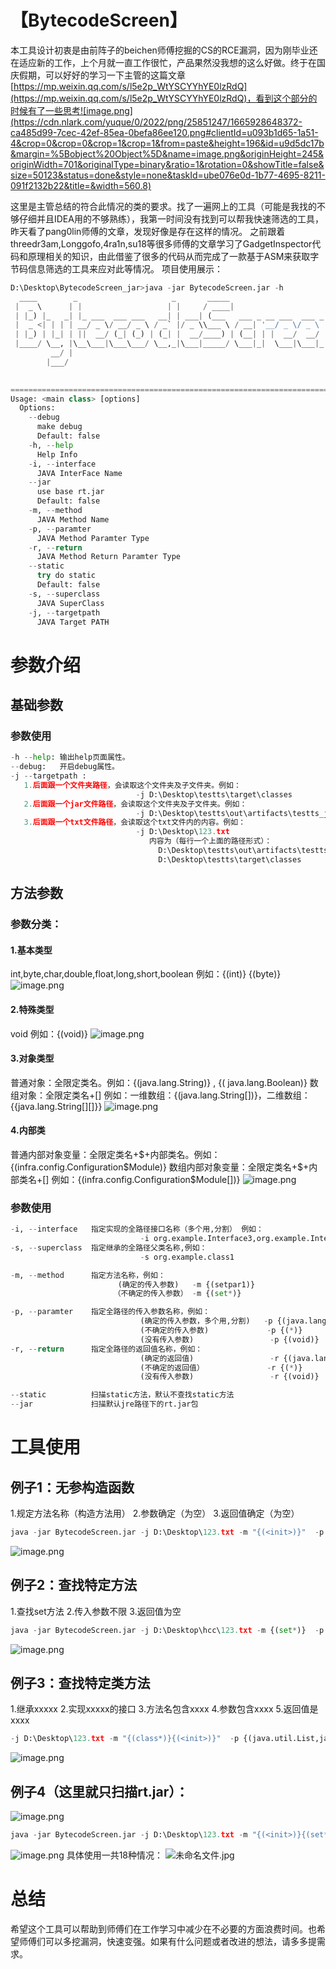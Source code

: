 # 【BytecodeScreen】
本工具设计初衷是由前阵子的beichen师傅挖掘的CS的RCE漏洞，因为刚毕业还在适应新的工作，上个月就一直工作很忙，产品果然没我想的这么好做。终于在国庆假期，可以好好的学习一下主管的这篇文章[https://mp.weixin.qq.com/s/l5e2p_WtYSCYYhYE0lzRdQ](https://mp.weixin.qq.com/s/l5e2p_WtYSCYYhYE0lzRdQ)，看到这个部分的时候有了一些思考![image.png](https://cdn.nlark.com/yuque/0/2022/png/25851247/1665928648372-ca485d99-7cec-42ef-85ea-0befa86ee120.png#clientId=u093b1d65-1a51-4&crop=0&crop=0&crop=1&crop=1&from=paste&height=196&id=u9d5dc17b&margin=%5Bobject%20Object%5D&name=image.png&originHeight=245&originWidth=701&originalType=binary&ratio=1&rotation=0&showTitle=false&size=50123&status=done&style=none&taskId=ube076e0d-1b77-4695-8211-091f2132b22&title=&width=560.8)

这里是主管总结的符合此情况的类的要求。找了一遍网上的工具（可能是我找的不够仔细并且IDEA用的不够熟练），我第一时间没有找到可以帮我快速筛选的工具，昨天看了pang0lin师傅的文章，发现好像是存在这样的情况。
之前跟着threedr3am,Longgofo,4ra1n,su18等很多师傅的文章学习了GadgetInspector代码和原理相关的知识，由此借鉴了很多的代码从而完成了一款基于ASM来获取字节码信息筛选的工具来应对此等情况。
项目使用展示：
```python
D:\Desktop\BytecodeScreen_jar>java -jar BytecodeScreen.jar -h
  ____        _                     _       _____
 |  _ \      | |                   | |     / ____|
 | |_) |_   _| |_ ___  ___ ___   __| | ___| (___   ___ _ __ ___  ___ _ __
 |  _ <| | | | __/ _ \/ __/ _ \ / _` |/ _ \\___ \ / __| '__/ _ \/ _ \ '_ \
 | |_) | |_| | ||  __/ (_| (_) | (_| |  __/____) | (__| | |  __/  __/ | | |
 |____/ \__, |\__\___|\___\___/ \__,_|\___|_____/ \___|_|  \___|\___|_| |_|
         __/ |
        |___/
                                                                       ---Author 0xrumble

=======================================================================================================================
Usage: <main class> [options]
  Options:
    --debug
      make debug
      Default: false
    -h, --help
      Help Info
    -i, --interface
      JAVA InterFace Name
    --jar
      use base rt.jar
      Default: false
    -m, --method
      JAVA Method Name
    -p, --paramter
      JAVA Method Paramter Type
    -r, --return
      JAVA Method Return Paramter Type
    --static
      try do static
      Default: false
    -s, --superclass
      JAVA SuperClass
    -j, --targetpath
      JAVA Target PATH
```
# 参数介绍
## 基础参数
### 参数使用
```python
-h --help: 输出help页面属性。
--debug:   开启debug属性。
-j --targetpath : 
   1.后面跟一个文件夹路径，会读取这个文件夹及子文件夹。例如：
							-j D:\Desktop\testts\target\classes
   2.后面跟一个jar文件路径，会读取这个文件夹及子文件夹。例如：
							-j D:\Desktop\testts\out\artifacts\testts_jar\testts.jar
   3.后面跟一个txt文件路径，会读取这个txt文件内的内容。例如：
                        	-j D:\Desktop\123.txt  
							   内容为（每行一个上面的路径形式）：
								 D:\Desktop\testts\out\artifacts\testts_jar\testts.jar
								 D:\Desktop\testts\target\classes
```
## 方法参数
### 参数分类：
#### 1.基本类型
int,byte,char,double,float,long,short,boolean    例如：{(int)}  {(byte)}
![image.png](https://cdn.nlark.com/yuque/0/2022/png/25851247/1666072867907-12d8085e-f5dd-4f1a-b837-7d984264d4e1.png#clientId=u999e8163-3235-4&crop=0&crop=0&crop=1&crop=1&from=paste&height=74&id=u2fdbc47c&margin=%5Bobject%20Object%5D&name=image.png&originHeight=92&originWidth=1149&originalType=binary&ratio=1&rotation=0&showTitle=false&size=12692&status=done&style=none&taskId=u3730b874-854c-4ec6-89d1-557b05a2b10&title=&width=919.2)
#### 2.特殊类型
void   例如：{(void)}
![image.png](https://cdn.nlark.com/yuque/0/2022/png/25851247/1666073710905-0594afb2-2486-4b44-9bbb-5eb321771bf6.png#clientId=u999e8163-3235-4&crop=0&crop=0&crop=1&crop=1&from=paste&height=70&id=u578297b6&margin=%5Bobject%20Object%5D&name=image.png&originHeight=88&originWidth=631&originalType=binary&ratio=1&rotation=0&showTitle=false&size=7921&status=done&style=none&taskId=u3dbe8689-aa0b-4faa-b32b-b0fc5580b69&title=&width=504.8)
#### 3.对象类型
普通对象：全限定类名。例如：{(java.lang.String)}     ,    {( java.lang.Boolean)}
数组对象：全限定类名+[]  例如：一维数组：{(java.lang.String[])}，二维数组：{{java.lang.String[][]}}
![image.png](https://cdn.nlark.com/yuque/0/2022/png/25851247/1666072376549-55180b24-5c7e-40ea-a02c-f57db58254c4.png#clientId=u999e8163-3235-4&crop=0&crop=0&crop=1&crop=1&from=paste&height=225&id=ufc7c8c2a&margin=%5Bobject%20Object%5D&name=image.png&originHeight=281&originWidth=667&originalType=binary&ratio=1&rotation=0&showTitle=false&size=28169&status=done&style=none&taskId=ub62833e9-6570-4ce1-97ba-ddf65f847c3&title=&width=533.6)
#### 4.内部类
普通内部对象变量：全限定类名+$+内部类名。例如：{(infra.config.Configuration$Module)}
数组内部对象变量：全限定类名+$+内部类名+[]  例如：{(infra.config.Configuration$Module[])}
![image.png](https://cdn.nlark.com/yuque/0/2022/png/25851247/1666024362056-b73ed4ae-073b-4b10-9a25-ed08d6a9ec58.png#clientId=u80dffb66-fee4-4&crop=0&crop=0&crop=1&crop=1&from=paste&height=217&id=u8d31dfbc&margin=%5Bobject%20Object%5D&name=image.png&originHeight=271&originWidth=1047&originalType=binary&ratio=1&rotation=0&showTitle=false&size=49509&status=done&style=none&taskId=u496934e5-54d6-423b-aed0-f5c3193a5b3&title=&width=837.6)
### 参数使用
```python
-i, --interface   指定实现的全路径接口名称（多个用,分割） 例如：
                             -i org.example.Interface3,org.example.Interface2 
-s, --superclass  指定继承的全路径父类名称,例如：
                             -s org.example.class1

-m, --method      指定方法名称，例如：
                        (确定的传入参数)   -m {(setpar1)}
                       （不确定的传入参数） -m {(set*)} 

-p, --paramter    指定全路径的传入参数名称，例如：
                             (确定的传入参数，多个用,分割)   -p {(java.lang.String)}
                             (不确定的传入参数)             -p {(*)}        	
                             (没有传入参数)                 -p {(void)}
-r, --return      指定全路径的返回值名称，例如：
                             (确定的返回值)                 -r {(java.lang.String)}
                             (不确定的返回值）              -r {(*)} 
                             (没有传入参数)                 -r {(void)}

--static          扫描static方法，默认不查找static方法
--jar             扫描默认jre路径下的rt.jar包
```
# 工具使用
## 例子1：无参构造函数
1.规定方法名称（构造方法用<init>）
2.参数确定（为空）
3.返回值确定（为空）
```python
java -jar BytecodeScreen.jar -j D:\Desktop\123.txt -m "{(<init>)}"  -p {(void)} -r {(void)}
```
![image.png](https://cdn.nlark.com/yuque/0/2022/png/25851247/1666078295492-0ec91113-e52b-40c8-b5f6-217a93fe1775.png#clientId=u999e8163-3235-4&crop=0&crop=0&crop=1&crop=1&from=paste&height=224&id=u027d6e7c&margin=%5Bobject%20Object%5D&name=image.png&originHeight=280&originWidth=1301&originalType=binary&ratio=1&rotation=0&showTitle=false&size=10281&status=done&style=none&taskId=ud6fd03e4-eafb-4518-9e6a-2cc26578c17&title=&width=1040.8)
## 例子2：查找特定方法
1.查找set方法
2.传入参数不限
3.返回值为空
```python
java -jar BytecodeScreen.jar -j D:\Desktop\hcc\123.txt -m {(set*)}  -p {(*)} -r {(void)}
```
![image.png](https://cdn.nlark.com/yuque/0/2022/png/25851247/1666078037904-c4cc5bed-e871-41ee-acf6-416ba44092a4.png#clientId=u999e8163-3235-4&crop=0&crop=0&crop=1&crop=1&from=paste&height=328&id=ubbddd460&margin=%5Bobject%20Object%5D&name=image.png&originHeight=410&originWidth=1382&originalType=binary&ratio=1&rotation=0&showTitle=false&size=19754&status=done&style=none&taskId=ub132f57f-adf6-4fc5-acd7-f0d3769e313&title=&width=1105.6)
## 例子3：查找特定类方法
1.继承xxxxx
2.实现xxxxx的接口
3.方法名包含xxxx
4.参数包含xxxx
5.返回值是xxxx
```python
-j D:\Desktop\123.txt -m "{(class*)}{(<init>)}"  -p {(java.util.List,java.lang.String)}{(void)} -r {(java.lang.String)}{(void)} -s org.example.class8 -i org.example.interfaces1,org.example.Interface2
```
![image.png](https://cdn.nlark.com/yuque/0/2022/png/25851247/1666080524131-95391dcb-4a07-4d0a-97b9-f5a3135307be.png#clientId=u999e8163-3235-4&crop=0&crop=0&crop=1&crop=1&from=paste&height=135&id=u17571564&margin=%5Bobject%20Object%5D&name=image.png&originHeight=264&originWidth=1473&originalType=binary&ratio=1&rotation=0&showTitle=false&size=9771&status=done&style=none&taskId=ud7f7f977-b19c-41d5-86c1-14fd798c21b&title=&width=753)
## 例子4（这里就只扫描rt.jar）：
![image.png](https://cdn.nlark.com/yuque/0/2022/png/25851247/1665928648372-ca485d99-7cec-42ef-85ea-0befa86ee120.png#clientId=u093b1d65-1a51-4&crop=0&crop=0&crop=1&crop=1&from=paste&height=196&id=G740s&margin=%5Bobject%20Object%5D&name=image.png&originHeight=245&originWidth=701&originalType=binary&ratio=1&rotation=0&showTitle=false&size=50123&status=done&style=none&taskId=ube076e0d-1b77-4695-8211-091f2132b22&title=&width=560.8)
```python
java -jar BytecodeScreen.jar -j D:\Desktop\123.txt -m "{(<init>)}{(set*)}" -p {(void)}{(java.lang.String)} -r {(void)}{(void)}  -s java.awt.Component
```
![image.png](https://cdn.nlark.com/yuque/0/2022/png/25851247/1666109233463-5078d781-2d63-4f3b-9a85-b06acb159c58.png#clientId=u999e8163-3235-4&crop=0&crop=0&crop=1&crop=1&from=paste&height=413&id=u0a79e4a8&margin=%5Bobject%20Object%5D&name=image.png&originHeight=516&originWidth=1203&originalType=binary&ratio=1&rotation=0&showTitle=false&size=47988&status=done&style=none&taskId=ue473dd9a-eb06-4f62-be11-e6053636043&title=&width=962.4)
具体使用一共18种情况：
![未命名文件.jpg](https://cdn.nlark.com/yuque/0/2022/jpeg/25851247/1666109266365-ab9abb8e-1ffb-4baf-aecf-fda453e1f42e.jpeg#clientId=u999e8163-3235-4&crop=0&crop=0&crop=1&crop=1&from=ui&id=u38fc4a86&margin=%5Bobject%20Object%5D&name=%E6%9C%AA%E5%91%BD%E5%90%8D%E6%96%87%E4%BB%B6.jpg&originHeight=5289&originWidth=5451&originalType=binary&ratio=1&rotation=0&showTitle=false&size=875365&status=done&style=none&taskId=uc7926ba6-80ce-47b3-a2ea-2ec83ccce45&title=)

# 总结
希望这个工具可以帮助到师傅们在工作学习中减少在不必要的方面浪费时间。也希望师傅们可以多挖漏洞，快速变强。如果有什么问题或者改进的想法，请多多提需求。
